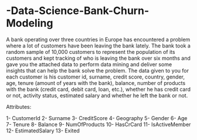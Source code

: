 # -Data-Science-Bank-Churn-Modeling

A bank operating over three countries in Europe has encountered a problem where a lot of customers have been leaving the bank lately. The bank took a random sample of 10,000 customers to represent the population of its customers and kept tracking of who is leaving the bank over six months and gave you the attached data to perform data mining and deliver some insights that can help the bank solve the problem.
The data given to you for each customer is his customer id, surname, credit score, country, gender, age, tenure (amount of years with the bank), balance, number of products with the bank (credit card, debit card, loan, etc.), whether he has credit card or not, activity status, estimated salary and whether he left the bank or not.

Attributes:

1- CustomerId
2- Surname
3- CreditScore
4- Geography
5- Gender
6- Age
7- Tenure
8- Balance
9- NumOfProducts
10- HasCrCard
11- IsActiveMember
12- EstimatedSalary
13- Exited



